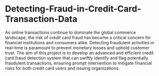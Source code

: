 # Detecting-Fraud-in-Credit-Card-Transaction-Data

As online transactions continue to dominate the global commerce landscape, the risk of credit card fraud has become a critical concern for financial institutions and consumers alike. Detecting fraudulent activities in real-time is paramount to prevent monetary losses and uphold customer trust. The aim of this project is to develop an advanced and efficient credit card fraud detection system that can swiftly identify and flag potentially fraudulent transactions, ensuring prompt intervention to mitigate financial risks for both credit card users and issuing organizations.

